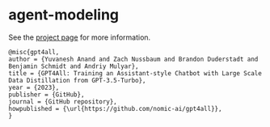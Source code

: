 # agent-modeling
See the [project page](https://docs.gpt4all.io/index.html) for more information.

    @misc{gpt4all,
    author = {Yuvanesh Anand and Zach Nussbaum and Brandon Duderstadt and Benjamin Schmidt and Andriy Mulyar},
    title = {GPT4All: Training an Assistant-style Chatbot with Large Scale Data Distillation from GPT-3.5-Turbo},
    year = {2023},
    publisher = {GitHub},
    journal = {GitHub repository},
    howpublished = {\url{https://github.com/nomic-ai/gpt4all}},
    }